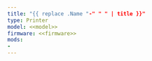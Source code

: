 ```yaml
---
title: "{{ replace .Name "-" " " | title }}"
type: Printer
model: <<model>>
firmware: <<firmware>>
mods:
-
---
```


